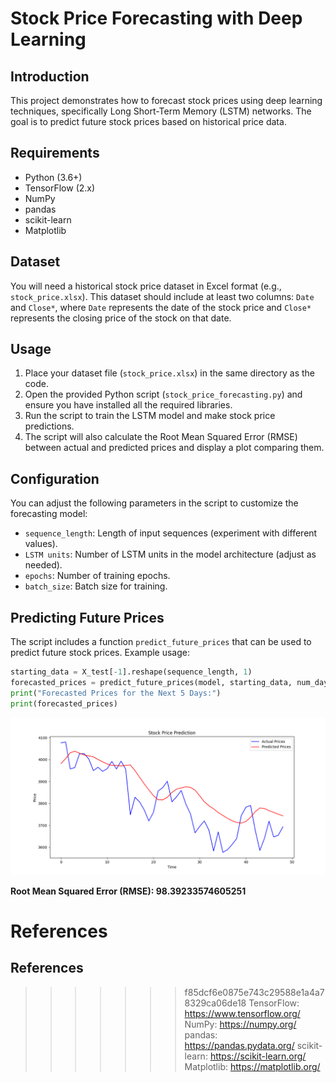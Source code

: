 # Stock Price Forecasting with Deep Learning

## Introduction
This project demonstrates how to forecast stock prices using deep learning techniques, specifically Long Short-Term Memory (LSTM) networks. The goal is to predict future stock prices based on historical price data.

## Requirements
- Python (3.6+)
- TensorFlow (2.x)
- NumPy
- pandas
- scikit-learn
- Matplotlib

## Dataset
You will need a historical stock price dataset in Excel format (e.g., `stock_price.xlsx`). This dataset should include at least two columns: `Date` and `Close*`, where `Date` represents the date of the stock price and `Close*` represents the closing price of the stock on that date.

## Usage
1. Place your dataset file (`stock_price.xlsx`) in the same directory as the code.
2. Open the provided Python script (`stock_price_forecasting.py`) and ensure you have installed all the required libraries.
3. Run the script to train the LSTM model and make stock price predictions.
4. The script will also calculate the Root Mean Squared Error (RMSE) between actual and predicted prices and display a plot comparing them.

## Configuration
You can adjust the following parameters in the script to customize the forecasting model:
- `sequence_length`: Length of input sequences (experiment with different values).
- `LSTM units`: Number of LSTM units in the model architecture (adjust as needed).
- `epochs`: Number of training epochs.
- `batch_size`: Batch size for training.



## Predicting Future Prices
The script includes a function `predict_future_prices` that can be used to predict future stock prices. Example usage:
```python
starting_data = X_test[-1].reshape(sequence_length, 1)
forecasted_prices = predict_future_prices(model, starting_data, num_days=5)
print("Forecasted Prices for the Next 5 Days:")
print(forecasted_prices)
```


![Alt text](image.png)

**Root Mean Squared Error (RMSE): 98.39233574605251**



References
=======
## References
>>>>>>> f85dcf6e0875e743c29588e1a4a78329ca06de18
TensorFlow: https://www.tensorflow.org/
NumPy: https://numpy.org/
pandas: https://pandas.pydata.org/
scikit-learn: https://scikit-learn.org/
Matplotlib: https://matplotlib.org/

